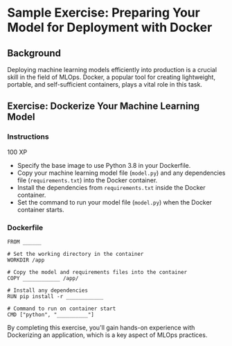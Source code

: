 
# Sample Exercise: Preparing Your Model for Deployment with Docker

## Background
Deploying machine learning models efficiently into production is a crucial skill in the field of MLOps. Docker, a popular tool for creating lightweight, portable, and self-sufficient containers, plays a vital role in this task.

## Exercise: Dockerize Your Machine Learning Model

### Instructions
100 XP
- Specify the base image to use Python 3.8 in your Dockerfile.
- Copy your machine learning model file (`model.py`) and any dependencies file (`requirements.txt`) into the Docker container.
- Install the dependencies from `requirements.txt` inside the Docker container.
- Set the command to run your model file (`model.py`) when the Docker container starts.

### Dockerfile
```
FROM ______

# Set the working directory in the container
WORKDIR /app

# Copy the model and requirements files into the container
COPY ____________ /app/

# Install any dependencies
RUN pip install -r ____________

# Command to run on container start
CMD ["python", "__________"]
```
By completing this exercise, you'll gain hands-on experience with Dockerizing an application, which is a key aspect of MLOps practices.
